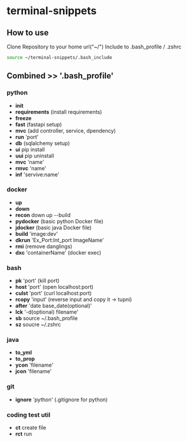 # terminal-snippets

## How to use

Clone Repository to your home url("~/")
Include to .bash_profile / .zshrc <br>

```bash
source ~/terminal-snippets/.bash_include
```

## Combined >> '.bash_profile'

### python

- **init**
- **requirements** (install requirements)
- **freeze**
- **fast** (fastapi setup)
- **mvc** (add controller, service, dpendency)
- **run** 'port'
- **db** (sqlalchemy setup)
- **ui** pip install
- **uui** pip uninstall
- **mvc** 'name'
- **rmvc** 'name'
- **inf** 'servive:name'

### docker

- **up**
- **down**
- **recon** down up --build
- **pydocker** (basic python Docker file)
- **jdocker** (basic java Docker file)
- **build** 'image:dev'
- **dkrun** 'Ex_Port:Int_port ImageName'
- **rmi** (remove danglings)
- **dxc** 'containerName' (docker exec)
  
### bash

- **pk** 'port' (kill port)
- **host** 'port' (open localhost:port)
- **culst** 'port' (curl localhost:port)
- **rcopy** 'input' (reverse input and copy it -> tupni)
- **after** 'date base_date(optional)'
- **lck** '-d(optional) filename'
- **sb** source ~/.bash_profile
- **sz** soucre ~/.zshrc

### java

- **to_yml**
- **to_prop**
- **ycon** 'filename'
- **jcon** 'filename'

### git

- **ignore** 'python' (.gitignore for python)

### coding test util

- **ct** create file
- **rct** run
